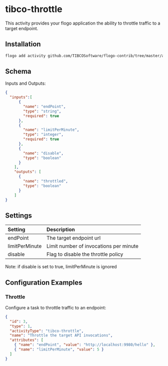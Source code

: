 # tibco-throttle
This activity provides your flogo application the ability to throttle traffic to a target endpoint.


## Installation

```bash
flogo add activity github.com/TIBCOSoftware/flogo-contrib/tree/master/activity/throttle
```

## Schema
Inputs and Outputs:

```json
{
  "inputs":[
      {
        "name": "endPoint",
        "type": "string",
        "required": true
      },
      {
        "name": "limitPerMinute",
        "type": "integer",
        "required": true
      },
      {
        "name": "disable",
        "type": "boolean"
      }
    ],
    "outputs": [
      {
        "name": "throttled",
        "type": "boolean"
      }
    ]
}
```
## Settings
| Setting     | Description    |
|:------------|:---------------|
| endPoint  | The target endpoint url |         
| limitPerMinute    | Limit number of invocations per minute |
| disable       | Flag to disable the throttle policy |
Note: if disable is set to true, limitPerMinute is ignored
## Configuration Examples
### Throttle
Configure a task to throttle traffic to an endpoint:

```json
{
  "id": 3,
  "type": 1,
  "activityType": "tibco-throttle",
  "name": "Throttle the target API invocations",
  "attributes": [
    { "name": "endPoint", "value": "http://localhost:9980/hello" },
    { "name": "limitPerMinute", "value": 5 }
  ]
}
```
